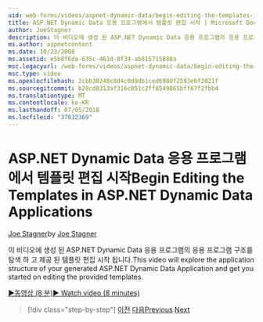 ```yaml
---
uid: web-forms/videos/aspnet-dynamic-data/begin-editing-the-templates-in-aspnet-dynamic-data-applications
title: ASP.NET Dynamic Data 응용 프로그램에서 템플릿 편집 시작 | Microsoft Docs
author: JoeStagner
description: 이 비디오에 생성 된 ASP.NET Dynamic Data 응용 프로그램의 응용 프로그램 구조를 탐색 하 고 제공 된 템플릿 편집 시작 됩니다.
ms.author: aspnetcontent
ms.date: 10/23/2008
ms.assetid: e5b0f6da-635c-461d-8f34-ab815715888a
msc.legacyurl: /web-forms/videos/aspnet-dynamic-data/begin-editing-the-templates-in-aspnet-dynamic-data-applications
msc.type: video
ms.openlocfilehash: 2cbb30248c0d4c0d9db1ced698df2593ebf2021f
ms.sourcegitcommit: b28cd0313af316c051c2ff8549865bff67f2fbb4
ms.translationtype: MT
ms.contentlocale: ko-KR
ms.lasthandoff: 07/05/2018
ms.locfileid: "37832369"
---
```

<a name="begin-editing-the-templates-in-aspnet-dynamic-data-applications"></a><span data-ttu-id="60e6d-103">ASP.NET Dynamic Data 응용 프로그램에서 템플릿 편집 시작</span><span class="sxs-lookup"><span data-stu-id="60e6d-103">Begin Editing the Templates in ASP.NET Dynamic Data Applications</span></span>
====================
<span data-ttu-id="60e6d-104">[Joe Stagner](https://github.com/JoeStagner)</span><span class="sxs-lookup"><span data-stu-id="60e6d-104">by [Joe Stagner](https://github.com/JoeStagner)</span></span>

<span data-ttu-id="60e6d-105">이 비디오에 생성 된 ASP.NET Dynamic Data 응용 프로그램의 응용 프로그램 구조를 탐색 하 고 제공 된 템플릿 편집 시작 됩니다.</span><span class="sxs-lookup"><span data-stu-id="60e6d-105">This video will explore the application structure of your generated ASP.NET Dynamic Data Application and get you started on editing the provided templates.</span></span>

[<span data-ttu-id="60e6d-106">&#9654;동영상 (8 분)</span><span class="sxs-lookup"><span data-stu-id="60e6d-106">&#9654; Watch video (8 minutes)</span></span>](https://channel9.msdn.com/Blogs/ASP-NET-Site-Videos/begin-editing-the-templates-in-aspnet-dynamic-data-applications)

> [!div class="step-by-step"]
> <span data-ttu-id="60e6d-107">[이전](getting-started-with-dynamic-data.md)
> [다음](begin-modifying-dynamic-data-applications-with-url-routing.md)</span><span class="sxs-lookup"><span data-stu-id="60e6d-107">[Previous](getting-started-with-dynamic-data.md)
[Next](begin-modifying-dynamic-data-applications-with-url-routing.md)</span></span>
